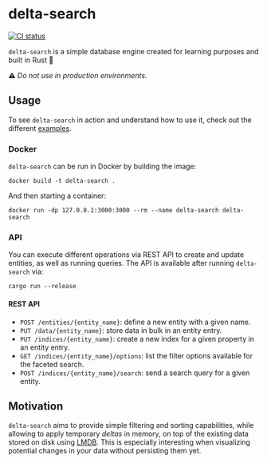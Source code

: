 # delta-search

[![CI status](https://github.com/aleics/delta-search/actions/workflows/ci.yml/badge.svg?branch=main)](https://github.com/aleics/delta-search/actions?query=branch%3Amain)

`delta-search` is a simple database engine created for learning purposes and built in Rust :crab:

:warning: _Do not use in production environments_.

## Usage

To see `delta-search` in action and understand how to use it, check out the different [examples](https://github.com/aleics/delta-search/tree/main/examples).

### Docker
`delta-search` can be run in Docker by building the image:

```shell
docker build -t delta-search .
```

And then starting a container:

```shell
docker run -dp 127.0.0.1:3000:3000 --rm --name delta-search delta-search
```

### API
You can execute different operations via REST API to create and update entities, as well as running queries. The API
is available after running `delta-search` via:

```shell
cargo run --release
```

#### REST API

 - `POST /entities/{entity_name}`: define a new entity with a given name.
 - `PUT /data/{entity_name}`: store data in bulk in an entity entry.
 - `PUT /indices/{entity_name}`: create a new index for a given property in an entity entry.
 - `GET /indices/{entity_name}/options`: list the filter options available for the faceted search.
 - `POST /indices/{entity_name}/search`: send a search query for a given entity.

## Motivation

`delta-search` aims to provide simple filtering and sorting capabilities, while allowing to apply temporary _deltas_ in
memory, on top of the existing data stored on disk  using [LMDB](https://en.wikipedia.org/wiki/Lightning_Memory-Mapped_Database). This is especially interesting when  visualizing
potential changes in your data without persisting them yet.
